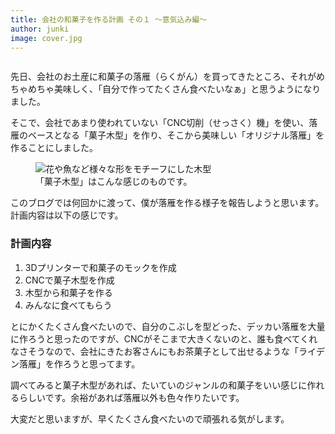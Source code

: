 ```yaml
---
title: 会社の和菓子を作る計画 その１ 〜意気込み編〜
author: junki
image: cover.jpg
---
```


<figure class="large">
  <img src="{{ site.baseurl }}/assets/images/post/wagashi-1/cover.jpg" alt="">
</figure>

先日、会社のお土産に和菓子の落雁（らくがん）を買ってきたところ、それがめちゃめちゃ美味しく、「自分で作ってたくさん食べたいなぁ」と思うようになりました。

<!-- more -->

そこで、会社であまり使われていない「CNC切削（せっさく）機」を使い、落雁のベースとなる「菓子木型」を作り、そこから美味しい「オリジナル落雁」を作ることにしました。

<figure class="large">
  <img src="{{ site.baseurl }}/assets/images/post/wagashi-1/kigata.jpg" alt="花や魚など様々な形をモチーフにした木型">
  <figcaption>「菓子木型」はこんな感じのものです。</figcaption>
</figure>

このブログでは何回かに渡って、僕が落雁を作る様子を報告しようと思います。計画内容は以下の感じです。

### 計画内容

1. 3Dプリンターで和菓子のモックを作成
1. CNCで菓子木型を作成
1. 木型から和菓子を作る
1. みんなに食べてもらう

とにかくたくさん食べたいので、自分のこぶしを型どった、デッカい落雁を大量に作ろうと思ったのですが、CNCがそこまで大きくないのと、誰も食べてくれなさそうなので、会社にきたお客さんにもお茶菓子として出せるような「ライデン落雁」を作ろうと思ってます。

調べてみると菓子木型があれば、たいていのジャンルの和菓子をいい感じに作れるらしいです。余裕があれば落雁以外も色々作りたいです。

大変だと思いますが、早くたくさん食べたいので頑張れる気がします。
